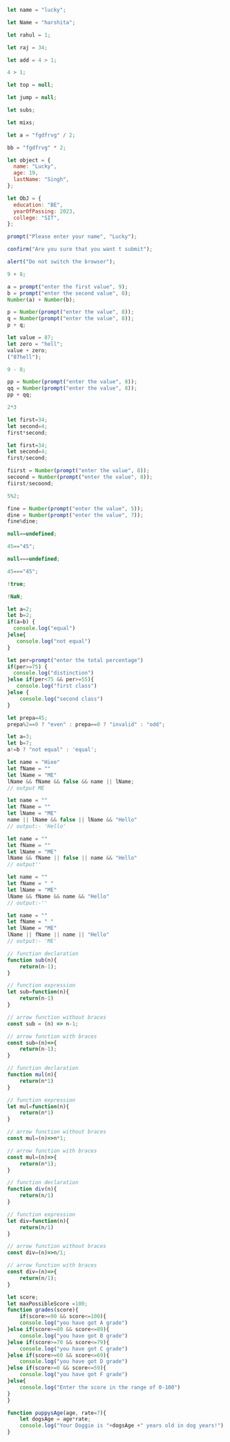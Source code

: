 ```js
let name = "lucky";
```

```js
let Name = "harshita";
```

```js
let rahul = 1;
```

```js
let raj = 34;
```

```js
let add = 4 > 1;
```

```js
4 > 1;
```

```js
let top = null;
```

```js
let jump = null;
```

```js
let subs;
```

```js
let mixs;
```

```js
let a = "fgdfrvg" / 2;
```

```js
bb = "fgdfrvg" * 2;
```

```js
let object = {
  name: "Lucky",
  age: 19,
  lastName: "Singh",
};
```

```js
let ObJ = {
  education: "BE",
  yearOfPassing: 2023,
  college: "SIT",
};
```

```js
prompt("Please enter your name", "Lucky");
```

```js
confirm("Are you sure that you want t submit");
```

```js
alert("Do not switch the browser");
```

```js
9 + 8;
```

```js
a = prompt("enter the first value", 9);
b = prompt("enter the second value", 8);
Number(a) + Number(b);
```

```js
p = Number(prompt("enter the value", 8));
q = Number(prompt("enter the value", 8));
p + q;
```

```js
let value = 87;
let zero = "hell";
value + zero;
("87hell");
```

```js
9 - 8;
```

```js
pp = Number(prompt("enter the value", 8));
qq = Number(prompt("enter the value", 8));
pp + qq;
```

```js
2*3
```

```js
let first=34;
let second=4;
first*second;
```

```js
let first=34;
let second=4;
first/second;
```

```js
fiirst = Number(prompt("enter the value", 8));
secoond = Number(prompt("enter the value", 8));
fiirst/secoond;
```

```js
5%2;
```

```js
fine = Number(prompt("enter the value", 5));
dine = Number(prompt("enter the value", 7));
fine%dine;
```

```js
null==undefined;
```

```js
45=="45";
```

```js
null===undefined;
```

```js
45==="45";
```

```js
!true;
```

```js
!NaN;
```

```js
let a=2;
let b=2;
if(a=b) {
  console.log("equal")
}else{
   console.log("not equal")
}
```

```js
let per=prompt("enter the total percentage")
if(per>=75) {
  console.log("distinction")
}else if(per<75 && per>=55){
   console.log("first class")
}else {
    console.log("second class")
}
```

```js
let prepa=45;
prepa%2==0 ? "even" : prepa==0 ? "invalid" : "odd";
```

```js
let a=3;
let b=7;
a!=b ? "not equal" : 'equal';
```

```js
let name = "Hiee"
let fName = ""
let lName = "ME"
lName && fName && false && name || lName;
// output ME
```

```js
let name = ""
let fName = ""
let lName = "ME"
name || lName && false || lName && "Hello"
// output:- 'Hello'
```

```js
let name = ""
let fName = ""
let lName = "ME"
lName && fName || false || name && "Hello"
// output''
```

```js
let name = ""
let fName = " "
let lName = "ME"
lName && fName && name && "Hello"
// output:-''
```

```js
let name = ""
let fName = " "
let lName = "ME"
lName || fName || name || "Hello"
// output:- 'ME'
```
```js
// function declaration
function sub(n){
    return(n-1);
}
```

```js
// function expression
let sub=function(n){
    return(n-1)
}
```

```js
// arrow function without braces
const sub = (n) => n-1;
```

```js
// arrow function with braces
const sub=(n)=>{
    return(n-1);
}
```

```js
// function declaration
function mul(n){
    return(n*1)
}
```

```js
// function expression
let mul=function(n){
    return(n*1)
}
```

```js
// arrow function without braces
const mul=(n)=>n*1;
```

```js
// arrow function with braces
const mul=(n)=>{
    return(n*1);
}
```

```js
// function declaration
function div(n){
    return(n/1)
}
```

```js
// function expression
let div=function(n){
    return(n/1)
}
```

```js
// arrow function without braces
const div=(n)=>n/1;
```

```js
// arrow function with braces
const div=(n)=>{
    return(n/1);
}
```

```js
let score;
let maxPossibleScore =100;
function grades(score){
    if(score>=90 && score<=100){
    console.log("you have got A grade")
}else if(score>=80 && score<=89){
    console.log("you have got B grade")
}else if(score>=70 && score<=79){
    console.log("you have got C grade")
}else if(score>=60 && score<=69){
    console.log("you have got D grade")
}else if(score>=0 && score<=59){
    console.log("you have got F grade")
}else{
    console.log("Enter the score in the range of 0-100")
}
}
```

```js
function puppysAge(age, rate=7){
    let dogsAge = age*rate;
    console.log("Your Doggie is "+dogsAge +" years old in dog years!")
}
```